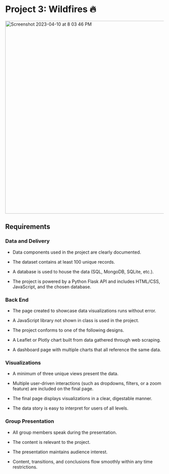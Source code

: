 # Project 3: Wildfires 🔥

<img width="613" alt="Screenshot 2023-04-10 at 8 03 46 PM" src="https://user-images.githubusercontent.com/119274891/231022049-302a84df-2d5d-4e94-840b-5a9cc1c25437.png">

## Requirements

### Data and Delivery

  * Data components used in the project are clearly documented. 

  * The dataset contains at least 100 unique records. 

  * A database is used to house the data (SQL, MongoDB, SQLite, etc.). 

  * The project is powered by a Python Flask API and includes HTML/CSS, JavaScript, and the chosen database.

### Back End 

  * The page created to showcase data visualizations runs without error.

  * A JavaScript library not shown in class is used in the project. 

  * The project conforms to one of the following designs.

  * A Leaflet or Plotly chart built from data gathered through web scraping.

  * A dashboard page with multiple charts that all reference the same data.

### Visualizations

  * A minimum of three unique views present the data.

  * Multiple user-driven interactions (such as dropdowns, filters, or a zoom feature) are included on the final page. 

  * The final page displays visualizations in a clear, digestable manner. 

  * The data story is easy to interpret for users of all levels. 

### Group Presentation

  * All group members speak during the presentation. 

  * The content is relevant to the project. 

  * The presentation maintains audience interest. 

  * Content, transitions, and conclusions flow smoothly within any time restrictions. 
